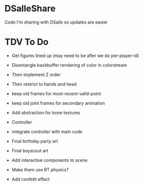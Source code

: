 DSalleShare
===========

Code I'm sharing with DSalle so updates are easier


TDV To Do
=========

 * Get figures lined up (may need to be after we do per-player-id)
 
 * Disentangle backbuffer rendering of color in colorstream
 * Then implement Z order
 * Then restrict to hands and head
 
 * keep old frames for most-recent-valid-point
 * keep old joint frames for secondary animation
 
 * Add abstraction for bone textures
 
 * Controller
 * integrate controller with main code
 
* Final birthday party art
* Final boyscout art

* Add interactive components to scene
* Make them use RT physics?
* Add confetti effect

